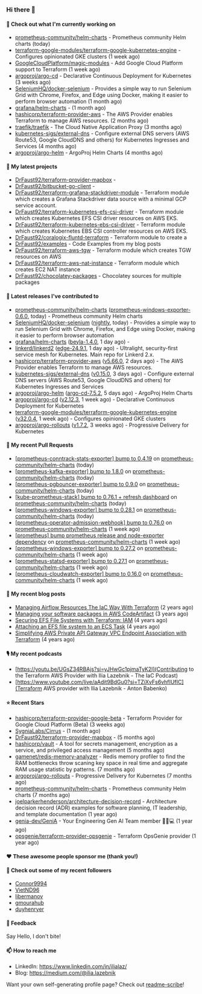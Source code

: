 ### Hi there 👋

#### 👷 Check out what I'm currently working on

- [prometheus-community/helm-charts](https://github.com/prometheus-community/helm-charts) - Prometheus community Helm charts (today)
- [terraform-google-modules/terraform-google-kubernetes-engine](https://github.com/terraform-google-modules/terraform-google-kubernetes-engine) - Configures opinionated GKE clusters (1 week ago)
- [GoogleCloudPlatform/magic-modules](https://github.com/GoogleCloudPlatform/magic-modules) - Add Google Cloud Platform support to Terraform (1 week ago)
- [argoproj/argo-cd](https://github.com/argoproj/argo-cd) - Declarative Continuous Deployment for Kubernetes (3 weeks ago)
- [SeleniumHQ/docker-selenium](https://github.com/SeleniumHQ/docker-selenium) - Provides a simple way to run Selenium Grid with Chrome, Firefox, and Edge using Docker, making it easier to perform browser automation (1 month ago)
- [grafana/helm-charts](https://github.com/grafana/helm-charts) -  (1 month ago)
- [hashicorp/terraform-provider-aws](https://github.com/hashicorp/terraform-provider-aws) - The AWS Provider enables Terraform to manage AWS resources. (2 months ago)
- [traefik/traefik](https://github.com/traefik/traefik) - The Cloud Native Application Proxy (3 months ago)
- [kubernetes-sigs/external-dns](https://github.com/kubernetes-sigs/external-dns) - Configure external DNS servers (AWS Route53, Google CloudDNS and others) for Kubernetes Ingresses and Services (4 months ago)
- [argoproj/argo-helm](https://github.com/argoproj/argo-helm) - ArgoProj Helm Charts (4 months ago)

#### 🌱 My latest projects

- [DrFaust92/terraform-provider-mapbox](https://github.com/DrFaust92/terraform-provider-mapbox) - 
- [DrFaust92/bitbucket-go-client](https://github.com/DrFaust92/bitbucket-go-client) - 
- [DrFaust92/terraform-grafana-stackdriver-module](https://github.com/DrFaust92/terraform-grafana-stackdriver-module) - Terraform module which creates a Grafana Stackdriver data source with a minimal GCP service account.
- [DrFaust92/terraform-kubernetes-efs-csi-driver](https://github.com/DrFaust92/terraform-kubernetes-efs-csi-driver) - Terraform module which creates Kubernetes EFS CSI driver resources on AWS EKS.
- [DrFaust92/terraform-kubernetes-ebs-csi-driver](https://github.com/DrFaust92/terraform-kubernetes-ebs-csi-driver) - Terraform module which creates Kubernetes EBS CSI controller resources on AWS EKS.
- [DrFaust92/coralogix-fluntd-terraform](https://github.com/DrFaust92/coralogix-fluntd-terraform) - Terraform module to create a 
- [DrFaust92/examples](https://github.com/DrFaust92/examples) - Code Examples from my blog posts
- [DrFaust92/terraform-aws-tgw](https://github.com/DrFaust92/terraform-aws-tgw) - Terraform module which creates TGW resources on AWS
- [DrFaust92/terraform-aws-nat-instance](https://github.com/DrFaust92/terraform-aws-nat-instance) - Terraform module which creates EC2 NAT instance
- [DrFaust92/chocolatey-packages](https://github.com/DrFaust92/chocolatey-packages) - Chocolatey sources for multiple packages

#### 🔭 Latest releases I've contributed to

- [prometheus-community/helm-charts](https://github.com/prometheus-community/helm-charts) ([prometheus-windows-exporter-0.6.0](https://github.com/prometheus-community/helm-charts/releases/tag/prometheus-windows-exporter-0.6.0), today) - Prometheus community Helm charts
- [SeleniumHQ/docker-selenium](https://github.com/SeleniumHQ/docker-selenium) ([nightly](https://github.com/SeleniumHQ/docker-selenium/releases/tag/nightly), today) - Provides a simple way to run Selenium Grid with Chrome, Firefox, and Edge using Docker, making it easier to perform browser automation
- [grafana/helm-charts](https://github.com/grafana/helm-charts) ([beyla-1.4.0](https://github.com/grafana/helm-charts/releases/tag/beyla-1.4.0), 1 day ago) - 
- [linkerd/linkerd2](https://github.com/linkerd/linkerd2) ([edge-24.9.1](https://github.com/linkerd/linkerd2/releases/tag/edge-24.9.1), 1 day ago) - Ultralight, security-first service mesh for Kubernetes. Main repo for Linkerd 2.x.
- [hashicorp/terraform-provider-aws](https://github.com/hashicorp/terraform-provider-aws) ([v5.66.0](https://github.com/hashicorp/terraform-provider-aws/releases/tag/v5.66.0), 2 days ago) - The AWS Provider enables Terraform to manage AWS resources.
- [kubernetes-sigs/external-dns](https://github.com/kubernetes-sigs/external-dns) ([v0.15.0](https://github.com/kubernetes-sigs/external-dns/releases/tag/v0.15.0), 3 days ago) - Configure external DNS servers (AWS Route53, Google CloudDNS and others) for Kubernetes Ingresses and Services
- [argoproj/argo-helm](https://github.com/argoproj/argo-helm) ([argo-cd-7.5.2](https://github.com/argoproj/argo-helm/releases/tag/argo-cd-7.5.2), 5 days ago) - ArgoProj Helm Charts
- [argoproj/argo-cd](https://github.com/argoproj/argo-cd) ([v2.12.3](https://github.com/argoproj/argo-cd/releases/tag/v2.12.3), 1 week ago) - Declarative Continuous Deployment for Kubernetes
- [terraform-google-modules/terraform-google-kubernetes-engine](https://github.com/terraform-google-modules/terraform-google-kubernetes-engine) ([v32.0.4](https://github.com/terraform-google-modules/terraform-google-kubernetes-engine/releases/tag/v32.0.4), 1 week ago) - Configures opinionated GKE clusters
- [argoproj/argo-rollouts](https://github.com/argoproj/argo-rollouts) ([v1.7.2](https://github.com/argoproj/argo-rollouts/releases/tag/v1.7.2), 3 weeks ago) - Progressive Delivery for Kubernetes

#### 🔨 My recent Pull Requests

- [[prometheus-conntrack-stats-exporter] bump to 0.4.19](https://github.com/prometheus-community/helm-charts/pull/4842) on [prometheus-community/helm-charts](https://github.com/prometheus-community/helm-charts) (today)
- [[prometheus-kafka-exporter] bump to 1.8.0](https://github.com/prometheus-community/helm-charts/pull/4841) on [prometheus-community/helm-charts](https://github.com/prometheus-community/helm-charts) (today)
- [[prometheus-pgbouncer-exporter] bump to 0.9.0](https://github.com/prometheus-community/helm-charts/pull/4840) on [prometheus-community/helm-charts](https://github.com/prometheus-community/helm-charts) (today)
- [[kube-prometheus-stack] bump to 0.76.1 &#43; refresh dashboard](https://github.com/prometheus-community/helm-charts/pull/4839) on [prometheus-community/helm-charts](https://github.com/prometheus-community/helm-charts) (today)
- [[prometheus-windows-exporter] bump to 0.28.1](https://github.com/prometheus-community/helm-charts/pull/4838) on [prometheus-community/helm-charts](https://github.com/prometheus-community/helm-charts) (today)
- [[prometheus-operator-admission-webhook] bump to 0.76.0](https://github.com/prometheus-community/helm-charts/pull/4817) on [prometheus-community/helm-charts](https://github.com/prometheus-community/helm-charts) (1 week ago)
- [[prometheus] bump prometheus release and node-exporter dependency](https://github.com/prometheus-community/helm-charts/pull/4816) on [prometheus-community/helm-charts](https://github.com/prometheus-community/helm-charts) (1 week ago)
- [[prometheus-windows-exporter] bump to 0.27.2](https://github.com/prometheus-community/helm-charts/pull/4815) on [prometheus-community/helm-charts](https://github.com/prometheus-community/helm-charts) (1 week ago)
- [[prometheus-statsd-exporter] bump to 0.27.1](https://github.com/prometheus-community/helm-charts/pull/4814) on [prometheus-community/helm-charts](https://github.com/prometheus-community/helm-charts) (1 week ago)
- [[prometheus-cloudwatch-exporter] bump to 0.16.0](https://github.com/prometheus-community/helm-charts/pull/4813) on [prometheus-community/helm-charts](https://github.com/prometheus-community/helm-charts) (1 week ago)

#### 📜 My recent blog posts

- [Managing Airflow Resources The IaC Way With Terraform](https://engineering.placer.ai/managing-airflow-resources-the-iac-way-with-terraform-ea5b8db573ad?source=rss-cac402f06fa8------2) (2 years ago)
- [Managing your software packages in AWS CodeArtifact](https://medium.com/@ilia.lazebnik/managing-your-software-packages-in-aws-codeartifact-12d00053e243?source=rss-cac402f06fa8------2) (3 years ago)
- [Securing EFS File Systems with Terraform: IAM](https://medium.com/@ilia.lazebnik/securing-efs-file-systems-with-terraform-iam-d2a066c198ab?source=rss-cac402f06fa8------2) (4 years ago)
- [Attaching an EFS file system to an ECS Task](https://medium.com/@ilia.lazebnik/attaching-an-efs-file-system-to-an-ecs-task-7bd15b76a6ef?source=rss-cac402f06fa8------2) (4 years ago)
- [Simplifying AWS Private API Gateway VPC Endpoint Association with Terraform](https://medium.com/@ilia.lazebnik/simplifying-aws-private-api-gateway-vpc-endpoint-association-with-terraform-b379a247afbf?source=rss-cac402f06fa8------2) (4 years ago)

#### 🎙️ My recent podcasts
- [https://youtu.be/UGsZ34RBAjs?si=yJHwGc1pjmaTyK2l](Contributing to the Terraform AWS Provider with Ilia Lazebnik - The IaC Podcast)
- [https://www.youtube.com/live/aAdit9BdGu0?si=TZiXvFs6vhfIUfIC](Terraform AWS provider with Ilia Lazebnik - Anton Babenko)

#### ⭐ Recent Stars

- [hashicorp/terraform-provider-google-beta](https://github.com/hashicorp/terraform-provider-google-beta) - Terraform Provider for Google Cloud Platform (Beta) (3 weeks ago)
- [SygniaLabs/Cirrus](https://github.com/SygniaLabs/Cirrus) -  (1 month ago)
- [DrFaust92/terraform-provider-mapbox](https://github.com/DrFaust92/terraform-provider-mapbox) -  (5 months ago)
- [hashicorp/vault](https://github.com/hashicorp/vault) - A tool for secrets management, encryption as a service, and privileged access management (5 months ago)
- [gamenet/redis-memory-analyzer](https://github.com/gamenet/redis-memory-analyzer) - Redis memory profiler to find the RAM bottlenecks throw scaning key space in real time and aggregate RAM usage statistic by patterns. (7 months ago)
- [argoproj/argo-rollouts](https://github.com/argoproj/argo-rollouts) - Progressive Delivery for Kubernetes (7 months ago)
- [prometheus-community/helm-charts](https://github.com/prometheus-community/helm-charts) - Prometheus community Helm charts (7 months ago)
- [joelparkerhenderson/architecture-decision-record](https://github.com/joelparkerhenderson/architecture-decision-record) - Architecture decision record (ADR) examples for software planning, IT leadership, and template documentation (1 year ago)
- [genia-dev/GeniA](https://github.com/genia-dev/GeniA) - Your Engineering Gen AI Team member 🧬🤖💻 (1 year ago)
- [opsgenie/terraform-provider-opsgenie](https://github.com/opsgenie/terraform-provider-opsgenie) - Terraform OpsGenie provider (1 year ago)

#### ❤️ These awesome people sponsor me (thank you!)


#### 👯 Check out some of my recent followers

- [Connor9994](https://github.com/Connor9994)
- [VietND96](https://github.com/VietND96)
- [libermanov](https://github.com/libermanov)
- [gmourahub](https://github.com/gmourahub)
- [duyhenryer](https://github.com/duyhenryer)

#### 💬 Feedback

Say Hello, I don't bite!

#### 📫 How to reach me

- LinkedIn: https://www.linkedin.com/in/ilialaz/
- Blog: https://medium.com/@ilia.lazebnik

Want your own self-generating profile page? Check out [readme-scribe](https://github.com/muesli/readme-scribe)!


